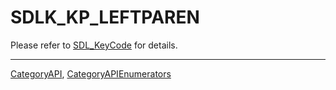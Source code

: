 # SDLK_KP_LEFTPAREN

Please refer to [SDL_KeyCode](SDL_KeyCode) for details.

----
[CategoryAPI](CategoryAPI), [CategoryAPIEnumerators](CategoryAPIEnumerators)

